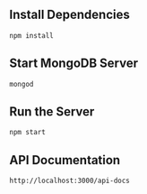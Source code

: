 ## Install Dependencies

```
npm install
```

## Start MongoDB Server

```
mongod
```

## Run the Server

```
npm start
```

## API Documentation

```
http://localhost:3000/api-docs
```
